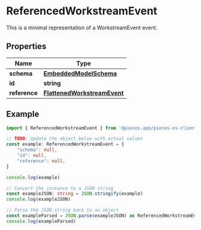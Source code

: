 
# ReferencedWorkstreamEvent

This is a minimal representation of a WorkstreamEvent event.

## Properties

Name | Type
------------ | -------------
**schema** | [**EmbeddedModelSchema**](EmbeddedModelSchema)
**id** | **string**
**reference** | [**FlattenedWorkstreamEvent**](FlattenedWorkstreamEvent)

## Example

```typescript
import { ReferencedWorkstreamEvent } from '@pieces.app/pieces-os-client'

// TODO: Update the object below with actual values
const example: ReferencedWorkstreamEvent = {
    "schema": null,
    "id": null,
    "reference": null,
}

console.log(example)

// Convert the instance to a JSON string
const exampleJSON: string = JSON.stringify(example)
console.log(exampleJSON)

// Parse the JSON string back to an object
const exampleParsed = JSON.parse(exampleJSON) as ReferencedWorkstreamEvent
console.log(exampleParsed)
```


